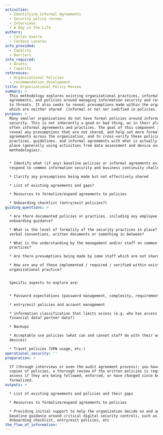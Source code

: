 ```yaml
---
activities:
  - Identifying Informal Agreements
  - Security policy review
  - Interviews
  - A Day in the Life
authors:
  - Carlos Guerra
  - Candace Lazarou
info_provided:
  - Capacity
  - Barriers
info_required:
  - Assets
  - Capacity
references:
  - Organizational Policies
  - recommendation_development
title: Organizational Policy Review
summary: >
  This methodology explores existing organizational practices, informal
  agreements, and policies around managing information security and responding
  to threats. It also seeks to reveal presumptions made within the organization
  which are neither shared  (informal or no) nor codified in policies.
purpose: >
  Many smaller organizations do not have formal policies around information
  security. This is not inherently a good or bad thing, as in their place are
  often informal agreements and practices. The goal of this component is to
  reveal any presumptions that are not shared, and help set more formalized
  agreements across the organization, and to cross-verify these policies,
  practices, guidelines, and informal agreements with what is actually taking
  place (generally using activities from data assessment and device assessment
  methodologies).


  * Identify what (if any) baseline policies or informal agreements exist to
  respond to common information security and business continuity challenges

  * Clarify any presumptions being made but not effectively shared

  * List of existing agreements and gaps?

  * Resources to formalize/expand agreements to policies

  * Onboarding checklist (entry/exit policies?)
guiding_questions: >

  * Are there documented policies or practices, including any employee
  onboarding guidance?

  * What is the level of formality of the security practices in place? are
  verbal conventions, written documents or something in between?

  * What is the understanding by the management and/or staff on common security
  practices?

  * Are there presumptions being made by some staff which are not shared?

  * How are any of these implemented / required / verified within existing
  organizational practice?


  Specific aspects to explore are:


  * Password expectations (password management, complexity, requirements

  * entry/exit policies and account management

  * information classification that limits access (e.g. who has access to
  financial data? partner data?)

  * Backups

  * Acceptable use policies (what can and cannot staff do with their work
  devices)

  * Travel policies (VPN usage, etc.)
operational_security: ''
preparation: >

  If (through interviews or even the audit agreement process); you have received
  copies of policies, a thorough review of the written policies is required to
  assess if they are being followed, enforced, or have changed since being
  formalized.
outputs: >

  * List of existing agreements and policies and their gaps

  * Resources to formalize/expand agreements to policies

  * Providing initial support to help the organization decide on and agree to
  baseline guidance around critical digital security controls, such as an
  Onboarding checklist, entry/exit policies, etc
the_flow_of_information: ''
---
```


